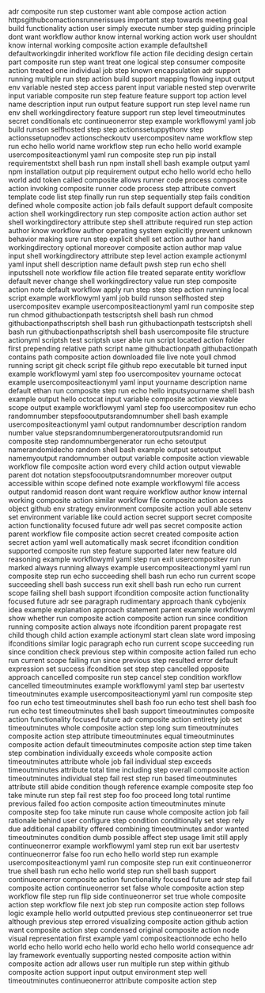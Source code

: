adr composite run step customer want able compose action action httpsgithubcomactionsrunnerissues important step towards meeting goal build functionality action user simply execute number step guiding principle dont want workflow author know internal working action work user shouldnt know internal working composite action example defaultshell defaultworkingdir inherited workflow file action file deciding design certain part composite run step want treat one logical step consumer composite action treated one individual job step known encapsulation adr support running multiple run step action build support mapping flowing input output env variable nested step access parent input variable nested step overwrite input variable composite run step feature feature support top action level name description input run output feature support run step level name run env shell workingdirectory feature support run step level timeoutminutes secret conditionals etc continueonerror step example workflowyml yaml job build runson selfhosted step step actionssetuppythonv step actionssetupnodev actionscheckoutv usercompositev name workflow step run echo hello world name workflow step run echo hello world example usercompositeactionyml yaml run composite step run pip install requirementstxt shell bash run npm install shell bash example output yaml npm installation output pip requirement output echo hello world echo hello world add token called composite allows runner code process composite action invoking composite runner code process step attribute convert template code list step finally run run step sequentially step fails condition defined whole composite action job fails default support default composite action shell workingdirectory run step composite action action author set shell workingdirectory attribute step shell attribute required run step action author know workflow author operating system explicitly prevent unknown behavior making sure run step explicit shell set action author hand workingdirectory optional moreover composite action author map value input shell workingdirectory attribute step level action example actionyml yaml input shell description name default pwsh step run echo shell inputsshell note workflow file action file treated separate entity workflow default never change shell workingdirectory value run step composite action note default workflow apply run step step step action running local script example workflowyml yaml job build runson selfhosted step usercompositev example usercompositeactionyml yaml run composite step run chmod githubactionpath testscriptsh shell bash run chmod githubactionpathscriptsh shell bash run githubactionpath testscriptsh shell bash run githubactionpathscriptsh shell bash usercomposite file structure actionyml scriptsh test scriptsh user able run script located action folder first prepending relative path script name githubactionpath githubactionpath contains path composite action downloaded file live note youll chmod running script git check script file github repo executable bit turned input example workflowyml yaml step foo usercompositev yourname octocat example usercompositeactionyml yaml input yourname description name default ethan run composite step run echo hello inputsyourname shell bash example output hello octocat input variable composite action viewable scope output example workflowyml yaml step foo usercompositev run echo randomnumber stepsfoooutputsrandomnumber shell bash example usercompositeactionyml yaml output randomnumber description random number value stepsrandomnumbergeneratoroutputsrandomid run composite step randomnumbergenerator run echo setoutput namerandomidecho random shell bash example output setoutput namemyoutput randomnumber output variable composite action viewable workflow file composite action word every child action output viewable parent dot notation stepsfoooutputsrandomnumber moreover output accessible within scope defined note example workflowyml file access output randomid reason dont want require workflow author know internal working composite action similar workflow file composite action access object github env strategy environment composite action youll able setenv set environment variable like could action secret support secret composite action functionality focused future adr well pas secret composite action parent workflow file composite action secret created composite action secret action yaml well automatically mask secret ifcondition condition supported composite run step feature supported later new feature old reasoning example workflowyml yaml step run exit usercompositev run marked always running always example usercompositeactionyml yaml run composite step run echo succeeding shell bash run echo run current scope succeeding shell bash success run exit shell bash run echo run current scope failing shell bash support ifcondition composite action functionality focused future adr see paragraph rudimentary approach thank cybojenix idea example explanation approach statement parent example workflowyml show whether run composite action composite action run since condition running composite action always note ifcondition parent propagate rest child though child action example actionyml start clean slate word imposing ifconditions similar logic paragraph echo run current scope succeeding run since condition check previous step within composite action failed run echo run current scope failing run since previous step resulted error default expression set success ifcondition set step step cancelled opposite approach cancelled composite run step cancel step condition workflow cancelled timeoutminutes example workflowyml yaml step bar usertestv timeoutminutes example usercompositeactionyml yaml run composite step foo run echo test timeoutminutes shell bash foo run echo test shell bash foo run echo test timeoutminutes shell bash support timeoutminutes composite action functionality focused future adr composite action entirety job set timeoutminutes whole composite action step long sum timeoutminutes composite action step attribute timeoutminutes equal timeoutminutes composite action default timeoutminutes composite action step time taken step combination individually exceeds whole composite action timeoutminutes attribute whole job fail individual step exceeds timeoutminutes attribute total time including step overall composite action timeoutminutes individual step fail rest step run based timeoutminutes attribute still abide condition though reference example composite step foo take minute run step fail rest step foo foo proceed long total runtime previous failed foo action composite action timeoutminutes minute composite step foo take minute run cause whole composite action job fail rationale behind user configure step condition conditionally set step rely due additional capability offered combining timeoutminutes andor wanted timeoutminutes condition dumb possible affect step usage limit still apply continueonerror example workflowyml yaml step run exit bar usertestv continueonerror false foo run echo hello world step run example usercompositeactionyml yaml run composite step run exit continueonerror true shell bash run echo hello world step run shell bash support continueonerror composite action functionality focused future adr step fail composite action continueonerror set false whole composite action step workflow file step run flip side continueonerror set true whole composite action step workflow file next job step run composite action step follows logic example hello world outputted previous step continueonerror set true although previous step errored visualizing composite action github action want composite action step condensed original composite action node visual representation first example yaml compositeactionnode echo hello world echo hello world echo hello world echo hello world consequence adr lay framework eventually supporting nested composite action within composite action adr allows user run multiple run step within github composite action support input output environment step well timeoutminutes continueonerror attribute composite action step
